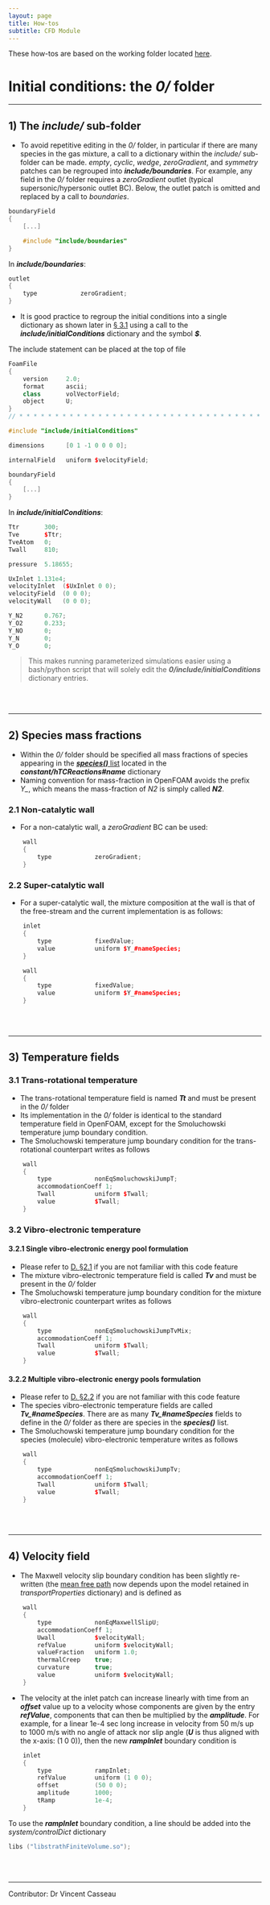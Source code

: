 ```yaml
---
layout: page
title: How-tos
subtitle: CFD Module
---
```


These how-tos are based on the working folder located [here](https://github.com/vincentcasseau/hyStrath/tree/master/run/hyStrath/hy2Foam/genericCase).  

# Initial conditions: the _0/_ folder

---  
## 1) The _include/_ sub-folder

+ To avoid repetitive editing in the _0/_ folder, in particular if there are many species in the gas mixture, a call to a dictionary within the _include/_ sub-folder can be made.
_empty_, _cyclic_, _wedge_, _zeroGradient_, and _symmetry_ patches can be regrouped into _**include/boundaries**_. For example, any field in the _0/_ folder requires a _zeroGradient_ outlet (typical supersonic/hypersonic outlet BC). Below, the outlet patch is omitted and replaced by a call to _boundaries_.

```c++
boundaryField
{ 
    [...]

    #include "include/boundaries"
}
```

In _**include/boundaries**_:  
```c++
outlet
{
    type            zeroGradient;
}
```

+ It is good practice to regroup the initial conditions into a single dictionary
as shown later in [§ 3.1](https://github.com/vincentcasseau/hyStrath/wiki/How-to-::-Initial-conditions#31-trans-rotational-temperature) using a call to the _**include/initialConditions**_ dictionary and the symbol _**$**_.

The include statement can be placed at the top of file  

```c++
FoamFile
{
    version     2.0;
    format      ascii;
    class       volVectorField;
    object      U;
}
// * * * * * * * * * * * * * * * * * * * * * * * * * * * * * * * * * * * * * //

#include "include/initialConditions"

dimensions      [0 1 -1 0 0 0 0];

internalField   uniform $velocityField;

boundaryField
{
    [...]
}
```

In _**include/initialConditions**_:

```c++
Ttr       300;
Tve       $Ttr;
TveAtom   0;
Twall     810;

pressure  5.18655;

UxInlet 1.131e4;
velocityInlet  ($UxInlet 0 0);
velocityField  (0 0 0);
velocityWall   (0 0 0);

Y_N2      0.767;
Y_O2      0.233;
Y_NO      0;
Y_N       0;
Y_O       0;
```

> This makes running parameterized simulations easier using a bash/python script that will solely edit the _**0/include/initialConditions**_ dictionary entries.

<div class="paragraph"><p><br>
<br></p></div>

---  

## 2) Species mass fractions
  
+ Within the _0/_ folder should be specified all mass fractions of species appearing in the [_**species()**_ list](https://github.com/vincentcasseau/hyStrath/wiki/How-to-::-Chemistry#12-addingdeleting-species) located in the _**constant/hTCReactions#name**_ dictionary  
+ Naming convention for mass-fraction in OpenFOAM avoids the prefix _Y\__, which means the mass-fraction of _N2_ is simply called _**N2**_.

### 2.1 Non-catalytic wall
+ For a non-catalytic wall, a _zeroGradient_ BC can be used:
```c++
    wall
    {
        type            zeroGradient;
    }
```

### 2.2 Super-catalytic wall
+ For a super-catalytic wall, the mixture composition at the wall is that of the free-stream and the current implementation is as follows:  
```c++
    inlet
    {
        type            fixedValue;
        value           uniform $Y_#nameSpecies;
    }

    wall
    {
        type            fixedValue;
        value           uniform $Y_#nameSpecies;
    }
```


<div class="paragraph"><p><br>
<br></p></div>

---  

## 3) Temperature fields

### 3.1 Trans-rotational temperature
+ The trans-rotational temperature field is named _**Tt**_  and must be present in the _0/_ folder
+ Its implementation in the _0/_ folder is identical to the standard temperature field in OpenFOAM, except for the Smoluchowski temperature jump boundary condition.  
+ The Smoluchowski temperature jump boundary condition for the trans-rotational counterpart writes as follows
```c++
    wall
    {
        type            nonEqSmoluchowskiJumpT;
        accommodationCoeff 1;
        Twall           uniform $Twall;
        value           $Twall;
    }
```

### 3.2 Vibro-electronic temperature

#### 3.2.1 Single vibro-electronic energy pool formulation  
+ Please refer to [D. §2.1](https://github.com/vincentcasseau/hyStrath/wiki/How-to-::-Nonequilibrium#21-two-temperature-solver-single-vibro-electronic-energy-pool) if you are not familiar with this code feature   
+ The mixture vibro-electronic temperature field is called _**Tv**_ and must be present in the _0/_ folder
+ The Smoluchowski temperature jump boundary condition for the mixture vibro-electronic counterpart writes as follows
```c++
    wall
    {
        type            nonEqSmoluchowskiJumpTvMix;
        accommodationCoeff 1;
        Twall           uniform $Twall;
        value           $Twall;
    }
```


#### 3.2.2 Multiple vibro-electronic energy pools formulation  
+ Please refer to [D. §2.2](https://github.com/vincentcasseau/hyStrath/wiki/How-to-::-Nonequilibrium#22-two-temperature-solver-multiple-vibro-electronic-energy-pools) if you are not familiar with this code feature  
+ The species vibro-electronic temperature fields are called _**Tv\_#nameSpecies**_. There are as many _**Tv\_#nameSpecies**_ fields to define in the _0/_ folder as there are species in the _**species()**_ list.  
+ The Smoluchowski temperature jump boundary condition for the species (molecule) vibro-electronic temperature writes as follows
```c++
    wall
    {
        type            nonEqSmoluchowskiJumpTv;
        accommodationCoeff 1;
        Twall           uniform $Twall;
        value           $Twall;
    }
```


<div class="paragraph"><p><br>
<br></p></div>

---  

## 4) Velocity field

+ The Maxwell velocity slip boundary condition has been slightly re-written (the [mean free path](https://github.com/vincentcasseau/hyStrath/wiki/How-to-::-Nonequilibrium#3-mean-free-path-and-breakdown-parameter) now depends upon the model retained in _transportProperties_ dictionary) and is defined as 

```c++
    wall
    {
        type            nonEqMaxwellSlipU;
        accommodationCoeff 1;
        Uwall           $velocityWall;
        refValue        uniform $velocityWall;
        valueFraction   uniform 1.0;
        thermalCreep    true;
        curvature       true;
        value           uniform $velocityWall;
    }
```

+ The velocity at the inlet patch can increase linearly with time from an _**offset**_ value up to a velocity whose components are given by the entry _**refValue**_, components that can then be multiplied by the _**amplitude**_.
For example, for a linear 1e-4 sec long increase in velocity from 50 m/s up to 1000 m/s with no angle of attack nor slip angle (_**U**_ is thus aligned with the x-axis: (1 0 0)), then the new _**rampInlet**_ boundary condition is

```c++
    inlet
    {
        type            rampInlet;
        refValue        uniform (1 0 0);
        offset          (50 0 0);
        amplitude       1000;
        tRamp           1e-4;
    }
```

To use the _**rampInlet**_ boundary condition, a line should be added into the _system/controlDict_ dictionary  
```c++
libs ("libstrathFiniteVolume.so");
```

<div class="paragraph"><p><br>
<br></p></div>

---

Contributor: Dr Vincent Casseau
